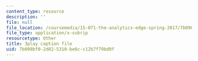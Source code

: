 ```yaml
---
content_type: resource
description: ''
file: null
file_location: /coursemedia/15-071-the-analytics-edge-spring-2017/7b098bf02d825310be6cc12b7f79bd0f_plpDQpjB044.vtt
file_type: application/x-subrip
resourcetype: Other
title: 3play caption file
uid: 7b098bf0-2d82-5310-be6c-c12b7f79bd0f
---
```

